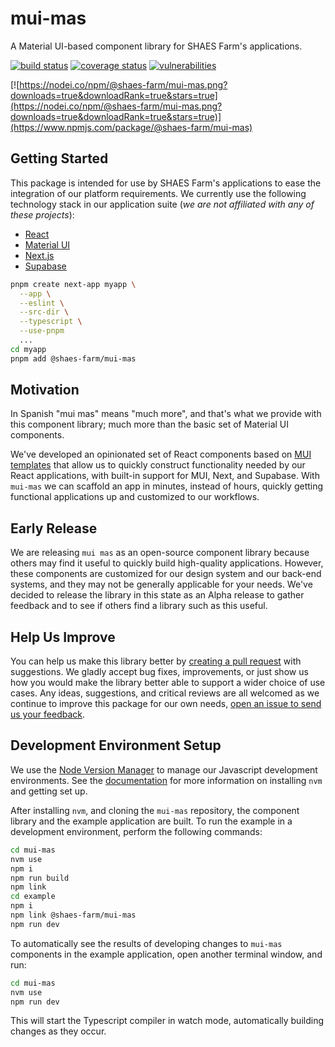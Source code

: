 # mui-mas

A Material UI-based component library for SHAES Farm's applications.

[![build status](https://github.com/shaes-farm/mui-mas/actions/workflows/build-n-test.yml/badge.svg)](https://github.com/shaes-farm/mui-mas/actions/workflows/build-n-test.yml)
[![coverage status](https://coveralls.io/repos/github/shaes-farm/mui-mas/badge.svg?branch=main)](https://coveralls.io/github/shaes-farm/mui-mas?branch=main)
[![vulnerabilities](https://snyk.io/test/github/shaes-farm/mui-mas/badge.svg)](https://snyk.io/test/github/shaes-farm/mui-mas)

[![https://nodei.co/npm/@shaes-farm/mui-mas.png?downloads=true&downloadRank=true&stars=true](https://nodei.co/npm/@shaes-farm/mui-mas.png?downloads=true&downloadRank=true&stars=true)](https://www.npmjs.com/package/@shaes-farm/mui-mas)

## Getting Started

This package is intended for use by SHAES Farm's applications to ease the integration of our platform requirements. We currently use the following technology stack in our application suite (*we are not affiliated with any of these projects*):

- [React](https://react.dev/)
- [Material UI](https://mui.com/material-ui/)
- [Next.js](https://nextjs.org/)
- [Supabase](https://supabase.com/)

```sh
pnpm create next-app myapp \
  --app \
  --eslint \
  --src-dir \
  --typescript \
  --use-pnpm
  ...
cd myapp
pnpm add @shaes-farm/mui-mas
```

## Motivation

In Spanish "mui mas" means "much more", and that's what we provide with this component library; much more than the basic set of Material UI components.

We've developed an opinionated set of React components based on [MUI templates](https://mui.com/material-ui/getting-started/templates/) that allow us to quickly construct functionality needed by our React applications, with built-in support for MUI, Next, and Supabase. With <code>mui-mas</code> we can scaffold an app in minutes, instead of hours, quickly getting functional applications up and customized to our workflows.

## Early Release

We are releasing <code>mui mas</code> as an open-source component library because others may find it useful to quickly build high-quality applications. However, these components are customized for our design system and our back-end systems, and they may not be generally applicable for your needs. We've decided to release the library in this state as an Alpha release to gather feedback and to see if others find a library such as this useful.

## Help Us Improve

You can help us make this library better by [creating a pull request](https://github.com/shaes-farm/mui-mas/pulls) with suggestions. We gladly accept bug fixes, improvements, or just show us how you would make the library better able to support a wider choice of use cases. Any ideas, suggestions, and critical reviews are all welcomed as we continue to improve this package for our own needs, [open an issue to send us your feedback](https://github.com/shaes-farm/mui-mas/issues).

## Development Environment Setup

We use the [Node Version Manager](https://github.com/nvm-sh/nvm) to manage our Javascript development environments. See the [documentation](https://github.com/nvm-sh/nvm#installing-and-updating) for more information on installing `nvm` and getting set up.

After installing `nvm`, and cloning the `mui-mas` repository, the component library and the example application are built. To run the example in a development environment, perform the following commands:

```sh
cd mui-mas
nvm use
npm i
npm run build
npm link
cd example
npm i
npm link @shaes-farm/mui-mas
npm run dev
```

To automatically see the results of developing changes to `mui-mas` components in the example application, open another terminal window, and run:

```sh
cd mui-mas
nvm use
npm run dev
```

This will start the Typescript compiler in watch mode, automatically building changes as they occur.

